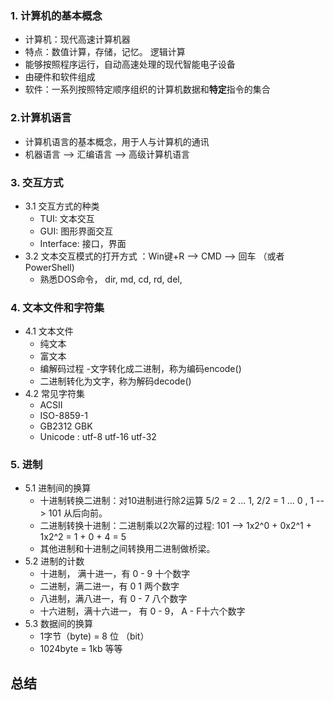 ### 1. 计算机的基本概念
  - 计算机：现代高速计算机器
  - 特点：数值计算，存储，记忆。 逻辑计算
  - 能够按照程序运行，自动高速处理的现代智能电子设备
  - 由硬件和软件组成
  - 软件：一系列按照特定顺序组织的计算机数据和**特定**指令的集合  
  
### 2.计算机语言  
  - 计算机语言的基本概念，用于人与计算机的通讯  
  - 机器语言 --> 汇编语言 --> 高级计算机语言
  
### 3. 交互方式  
  - 3.1 交互方式的种类  
    - TUI: 文本交互  
    - GUI: 图形界面交互
    - Interface: 接口，界面
  - 3.2 文本交互模式的打开方式 ：Win键+R --> CMD --> 回车 （或者PowerShell)
    - 熟悉DOS命令， dir, md, cd, rd, del, 
    
### 4. 文本文件和字符集  
  - 4.1 文本文件
    - 纯文本  
    - 富文本  
    - 编解码过程
    -文字转化成二进制，称为编码encode()
    - 二进制转化为文字，称为解码decode()
  - 4.2 常见字符集  
    - ACSII  
    - ISO-8859-1  
    - GB2312 GBK
    - Unicode : utf-8 utf-16 utf-32
    
### 5. 进制
  - 5.1 进制间的换算  
    - 十进制转换二进制：对10进制进行除2运算 5/2 = 2 ... 1,  2/2 = 1 ... 0 , 1 --> 101 从后向前。
    - 二进制转换十进制：二进制乘以2次幂的过程: 101 --> 1x2^0 + 0x2^1 + 1x2^2 = 1 + 0 + 4 = 5  
    - 其他进制和十进制之间转换用二进制做桥梁。
  - 5.2 进制的计数  
    - 十进制， 满十进一，有 0 - 9 十个数字
    - 二进制，满二进一，有 0 1 两个数字  
    - 八进制，满八进一，有 0 - 7 八个数字  
    - 十六进制，满十六进一， 有 0 - 9， A - F十六个数字
  - 5.3 数据间的换算
    - 1字节（byte) = 8 位 （bit）
    - 1024byte = 1kb 等等
    
    
## 总结
  
    
